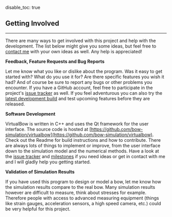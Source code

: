 disable_toc: true

## Getting Involved
---

There are many ways to get involved with this project and help with the development.
The list below might give you some ideas, but feel free to [contact me](contact.md) with your own ideas as well.
Any help is appreciated!

**Feedback, Feature Requests and Bug Reports**

Let me know what you like or dislike about the program.
Was it easy to get started with?
What do you use it for? Are there specific features you wish it had?
And of course be sure to report any bugs or other problems you encounter.
If you have a GitHub account, feel free to participate in the project's [issue tracker](https://github.com/bow-simulation/virtualbow/issues) as well.
If you feel adventurous you can also try the [latest development build](https://github.com/bow-simulation/virtualbow/releases/tag/latest) and test upcoming features before they are released.

**Software Development**

VirtualBow is written in C++ and uses the Qt framework for the user interface.
The source code is hosted at [https://github.com/bow-simulation/virtualbow](https://github.com/bow-simulation/virtualbow).
Check out the Readme for build instructions and how to contribute.
There are always lots of things to implement or improve, from the user interface down to the simulation model and the numerical methods.
Have a look at the [issue tracker](https://github.com/bow-simulation/virtualbow/issues) and [milestones](https://github.com/bow-simulation/virtualbow/milestones) if you need ideas or get in contact with me and I will gladly help you getting started.

**Validation of Simulation Results**

If you have used this program to design or model a bow, let me know how the simulation results compare to the real bow.
Many simulation results however are difficult to measure, think about stresses for example.
Therefore people with access to advanced measuring equipment (things like strain gauges, acceleration sensors, a high speed camera, etc.) could be very helpful for this project.

<br>